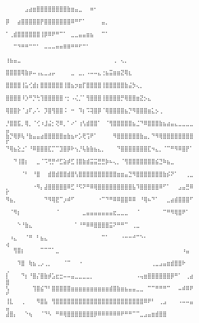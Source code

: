 ⠀⠀⠀⠀⠀⣠⣴⣶⣿⣿⣿⣿⣿⣿⣿⣿⣷⣶⣤⣀⠀⠀⠶⠂⠀⠀⠀⠀⠀⠀⠀⠀⠀⠀⠀⠀⠀⠀⠀⠀⠀⠀⠀⠀⠀⠀⠀⠀⠀⠀
⡿⠀⠀⣴⣿⣿⣿⣿⣿⡟⣿⣿⣿⣿⣿⣿⣿⠿⠛⠋⠁⠀⠀⠀⠀⣤⡀⠀⠀⠀⠀⠀⠀⠀⠀⠀⠀⠀⠀⠀⠀⠀⠀⠀⠀⠀⠀⠀⠀⠀
⠁⢀⣾⣿⣿⣿⣿⣿⣿⢸⡿⠿⠟⠛⠉⠁⠀⣀⣀⣤⣤⣶⣦⠀⠀⠉⠁⠀⠀⠀⠀⠀⠀⠀⠀⠀⠀⠀⠀⠀⠀⠀⠀⠀⠀⠀⠀⠀⠀⠀
⠀⠀⠉⠙⠛⠛⠉⠉⠁⠀⠤⠤⠤⠶⠶⠿⠿⠛⠛⠋⠉⠁⠀⠀⠀⠀⠀⠀⠀⠀⠀⠀⠀⠀⠀⠀⠀⠀⠀⠀⠀⠀⠀⠀⠀⠀⠀⠀⠀⠀
⢰⣦⣤⣀⠀⠀⠀⠀⠀⠀⠀⠀⠀⠀⠀⠀⠀⠀⠀⠀⠀⠀⠀⠀⠀⠀⠀⠀⢀⠀⢄⡀⠀⠀⠀⠀⠀⠀⠀⠀⠀⠀⠀⠀⠀⠀⠀⠀⠀⠀
⣿⣿⣿⣿⢿⣷⡶⠤⢠⣄⣀⣠⡤⠀⠀⠀⠀⣀⠀⣀⡀⠠⠤⠤⣄⢐⣦⣭⣶⣶⣝⢿⣆⠀⠀⠀⠀⠀⠀⠀⠀⠀⠀⠀⠀⠀⠀⠀⠀⠀
⣿⣿⣿⣿⢸⣥⢊⣾⡆⣿⣿⣿⣿⣿⣿⢸⣿⣦⡲⣶⡏⣿⣿⣿⣿⢸⣿⣿⣿⣿⣿⣷⣬⡳⢄⡀⠀⠀⠀⠀⠀⠀⠀⠀⠀⠀⠀⠀⠀⠀
⣿⣿⣿⣿⠸⡱⠛⡙⢓⢹⣿⣿⣿⣿⣿⠐⡂⠠⢌⡈⠁⢻⣿⣿⣿⢸⣿⣿⣿⣿⡛⢿⣿⣿⣶⣝⡢⣄⠀⠀⠀⠀⠀⠀⠀⠀⠀⠀⠀⠀
⢿⣿⣿⡗⠈⣰⠏⡠⠡⠀⡹⣿⢻⣿⣿⠨⠀⠒⠀⠹⡆⠩⢽⣿⡿⠈⢿⣿⣿⣿⣿⣦⡙⠻⣿⣿⣿⣶⣅⡢⢀⠀⠀⠀⠀⠀⠀⠀⠀⠀
⡘⣿⣿⣯⡀⢿⡀⠈⢊⠰⣸⣬⡂⢝⠿⡀⠁⠔⠁⢰⢣⣾⣿⣿⠁⠀⠈⢻⣿⣿⣿⣿⣿⣦⣈⠙⠿⣿⣿⣿⣷⣦⣴⣤⣄⣀⣀⣀⣀⣤
⣷⡙⢿⡿⢧⠘⣷⣤⣤⣴⣿⣿⣿⣿⣿⣶⣷⣦⠖⡡⢟⢩⠟⠁⠀⠀⠀⠀⠻⣿⣿⣿⣿⣿⣿⣷⣤⡀⠙⠻⢿⣿⣿⣿⣿⣿⣿⣿⣿⠏
⠙⢿⣦⣕⣐⠁⠘⠿⣿⣿⣿⣏⡉⠉⣹⣿⡿⠗⢢⡘⢧⣷⣷⣦⣄⡀⠀⠀⠀⠙⣿⣿⣿⣿⣿⣿⣿⣏⠲⣄⡀⠈⠉⠛⠻⠿⣿⡟⠁⠀
⠀⠀⠙⢸⣿⡆⠀⠀⣀⠈⠩⢛⡛⠚⣋⣵⡾⣋⢸⣿⣷⣾⣭⣭⣛⣛⡷⠦⢄⡀⠈⢻⣿⣿⣿⣿⣿⣿⣿⣮⣙⠷⣦⣀⠀⠀⠀⠀⠀⠀
⠀⠀⠀⠀⠈⠃⠀⠘⣿⠀⠀⣾⣿⣾⣿⣿⣾⣿⢣⣿⣿⣿⣿⣿⣿⣿⣿⣿⣿⣶⣶⣤⣙⠻⣿⣿⣿⣿⣿⣿⣿⣷⡮⠝⠁⠀⠀⢀⣀⠀
⡀⠀⠀⠀⠀⠀⠀⠐⠻⡄⣼⣿⣿⣿⣿⣿⠿⣋⠘⠫⠝⠛⠿⢿⣿⣿⣿⣿⣿⣿⣿⣿⣿⣧⠹⣿⣿⣿⣿⣿⠿⠋⠁⠀⠀⣠⣤⣛⠿⠏
⠻⣦⡀⠀⠀⠀⠀⠀⠀⠀⠙⠻⢿⣟⠉⡰⠾⠋⠀⠀⠀⠀⠀⠀⠐⠉⠙⠛⠿⠿⣿⣿⠿⠿⠀⠘⢿⠦⠙⠁⠀⠀⣀⣴⣾⣿⣿⣿⠋⠀
⠀⠈⠻⡆⠀⠀⠀⠀⠀⠀⠀⠀⠀⠈⠀⠀⠀⠀⠀⠀⣀⣤⣤⣤⣤⣤⣤⣤⣖⣀⣀⣀⠀⠀⠈⠀⠀⠀⠀⠀⠀⠉⠛⠻⢿⣿⠟⠁⠀⠀
⠀⠀⠀⠑⠘⣷⣄⠀⠀⠀⠀⠀⠀⠀⠀⠀⠀⠀⠁⠘⠛⠿⠿⣿⣿⣿⣿⣭⠝⠛⠛⠉⠀⢀⣀⠀⠀⠀⠀⠀⠀⠀⠀⠀⠀⠀⠀⠀⠀⠀
⠀⠰⣄⠀⠀⠈⠛⠀⠃⣦⣄⠀⠀⠀⠀⠀⠀⠀⠀⠀⠀⠀⠀⠀⠀⠉⠁⠀⠀⠀⠐⠒⠒⠚⠉⠑⠂⠀⠀⠀⠀⠀⠀⠀⠀⠀⠀⠀⠀⢴
⠀⠀⢻⣿⡆⠀⠀⠀⠀⠉⠉⠉⠁⣀⠀⠀⠀⠀⠀⠀⠀⠀⠀⠀⠀⠀⠀⠀⠀⠀⠀⠀⠀⠀⠀⠀⠀⠀⠀⠀⠀⠀⠀⠀⠀⠀⠰⣤⠀⠀
⠀⠀⠀⠹⣿⠀⢷⣦⢀⡠⢀⡀⠀⠀⠀⠈⠉⠀⠀⠐⠀⠀⠀⠀⠀⠀⠀⠀⠀⠀⠀⠀⠀⠀⠀⠀⠀⠀⢀⣀⣠⣤⣶⣾⣿⣿⠗⠀⠀⢀
⡇⠀⠀⠀⠙⡆⠘⣿⡌⣿⣷⡾⣡⣖⣒⠤⠤⣤⣀⣀⣀⣀⡀⠀⠀⠀⠀⠀⠀⠀⠀⠀⠀⠀⠠⢤⣶⣿⣿⣿⣿⣿⣿⡿⠛⠁⠀⢀⣴⣿
⢣⠀⠀⠀⠀⠀⠀⢹⣿⣮⠙⠃⣿⣿⣿⣿⣿⣶⣶⣶⣶⣶⣶⣶⣶⣶⣶⣾⣿⣷⣶⣦⣤⣤⣀⣀⠀⠉⠉⠛⠛⠛⠉⠀⠀⠤⠾⠿⠟⠋
⢸⣇⠀⠀⢀⠀⠀⠀⠻⣿⣧⠀⢻⣿⣿⣿⣿⣿⣿⣿⣿⣿⣿⣿⣿⣿⣿⣿⣿⣿⣿⣿⣿⣿⣿⣿⠿⠟⠃⠀⢀⣠⠀⠀⠀⠠⠤⠤⣤⣤
⣼⣿⡄⠀⠀⠑⢦⠀⠀⠈⠙⠣⠀⠛⠿⢿⣿⣿⣿⣿⣿⣿⣿⡿⠿⠿⠿⠿⠿⠿⠟⠛⠛⠉⠉⣀⣠⣤⣶⣾⣿⣿⠀⠀⠀⠀⠀⠀⠀⠀
